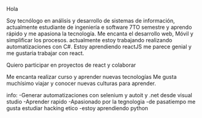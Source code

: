 Hola 

Soy tecnólogo en análisis y desarrollo de sistemas de información, actualmente estudiante de ingeniería e software 7TO semestre y aprendo rápido y me apasiona la tecnología. Me encanta el desarrollo web, Móvil y simplificar los procesos. actualmente estoy trabajando realizando automatizaciones con C#. Estoy aprendiendo 
reactJS me parece genial y me gustaria trabajar con react.

Quiero participar en proyectos de react y colaborar 

Me encanta realizar curso y aprender nuevas tecnologías
Me gusta muchísimo viajar y conocer nuevas culturas
para aprender.


info:
-Generar automatizaciones con selenium y autoit y .net desde visual studio 
-Aprender rapido
-Apasionado por la tegnologia
-de pasatiempo me gusta estudiar hacking etico
-estoy aprendiendo python





<!--
**holk26/holk26** is a ✨ _special_ ✨ repository because its `README.md` (this file) appears on your GitHub profile.

Here are some ideas to get you started:

- 🔭 I’m currently working on ...
- 🌱 I’m currently learning ...
- 👯 I’m looking to collaborate on ...
- 🤔 I’m looking for help with ...
- 💬 Ask me about ...
- 📫 How to reach me: ...
- 😄 Pronouns: ...
- ⚡ Fun fact: ...
-->
